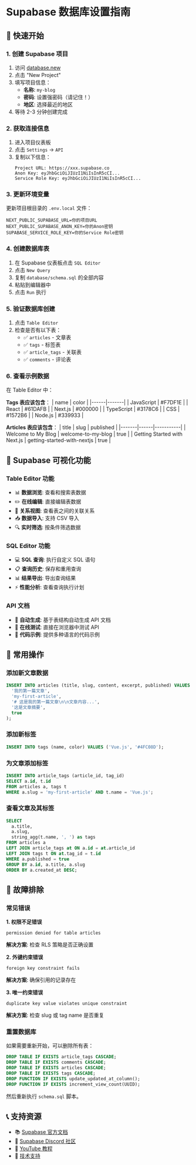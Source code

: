 # Supabase 数据库设置指南

## 🚀 快速开始

### 1. 创建 Supabase 项目

1. 访问 [database.new](https://database.new)
2. 点击 "New Project"
3. 填写项目信息：
   - **名称**: `my-blog`
   - **密码**: 设置强密码（请记住！）
   - **地区**: 选择最近的地区
4. 等待 2-3 分钟创建完成

### 2. 获取连接信息

1. 进入项目仪表板
2. 点击 `Settings` → `API`
3. 复制以下信息：
   ```
   Project URL: https://xxx.supabase.co
   Anon Key: eyJhbGciOiJIUzI1NiIsInR5cCI...
   Service Role Key: eyJhbGciOiJIUzI1NiIsInR5cCI...
   ```

### 3. 更新环境变量

更新项目根目录的 `.env.local` 文件：

```env
NEXT_PUBLIC_SUPABASE_URL=你的项目URL
NEXT_PUBLIC_SUPABASE_ANON_KEY=你的Anon密钥
SUPABASE_SERVICE_ROLE_KEY=你的Service Role密钥
```

### 4. 创建数据库表

1. 在 Supabase 仪表板点击 `SQL Editor`
2. 点击 `New Query`
3. 复制 `database/schema.sql` 的全部内容
4. 粘贴到编辑器中
5. 点击 `Run` 执行

### 5. 验证数据库创建

1. 点击 `Table Editor`
2. 检查是否有以下表：
   - ✅ `articles` - 文章表
   - ✅ `tags` - 标签表
   - ✅ `article_tags` - 关联表
   - ✅ `comments` - 评论表

### 6. 查看示例数据

在 Table Editor 中：

**Tags 表应该包含**：
| name | color |
|------|-------|
| JavaScript | #F7DF1E |
| React | #61DAFB |
| Next.js | #000000 |
| TypeScript | #3178C6 |
| CSS | #1572B6 |
| Node.js | #339933 |

**Articles 表应该包含**：
| title | slug | published |
|-------|------|-----------|
| Welcome to My Blog | welcome-to-my-blog | true |
| Getting Started with Next.js | getting-started-with-nextjs | true |

## 🎯 Supabase 可视化功能

### Table Editor 功能

- 📊 **数据浏览**: 查看和搜索表数据
- ✏️ **在线编辑**: 直接编辑表数据
- 🔗 **关系视图**: 查看表之间的关联关系
- 📥 **数据导入**: 支持 CSV 导入
- 🔍 **实时筛选**: 按条件筛选数据

### SQL Editor 功能

- 💻 **SQL 查询**: 执行自定义 SQL 语句
- 📋 **查询历史**: 保存和重用查询
- 📊 **结果导出**: 导出查询结果
- ⚡ **性能分析**: 查看查询执行计划

### API 文档

- 🔌 **自动生成**: 基于表结构自动生成 API 文档
- 🧪 **在线测试**: 直接在浏览器中测试 API
- 📝 **代码示例**: 提供多种语言的代码示例

## 🔧 常用操作

### 添加新文章数据

```sql
INSERT INTO articles (title, slug, content, excerpt, published) VALUES (
  '我的第一篇文章',
  'my-first-article',
  '# 这是我的第一篇文章\n\n文章内容...',
  '这是文章摘要',
  true
);
```

### 添加新标签

```sql
INSERT INTO tags (name, color) VALUES ('Vue.js', '#4FC08D');
```

### 为文章添加标签

```sql
INSERT INTO article_tags (article_id, tag_id)
SELECT a.id, t.id
FROM articles a, tags t
WHERE a.slug = 'my-first-article' AND t.name = 'Vue.js';
```

### 查看文章及其标签

```sql
SELECT
  a.title,
  a.slug,
  string_agg(t.name, ', ') as tags
FROM articles a
LEFT JOIN article_tags at ON a.id = at.article_id
LEFT JOIN tags t ON at.tag_id = t.id
WHERE a.published = true
GROUP BY a.id, a.title, a.slug
ORDER BY a.created_at DESC;
```

## 🛟 故障排除

### 常见错误

**1. 权限不足错误**

```
permission denied for table articles
```

**解决方案**: 检查 RLS 策略是否正确设置

**2. 外键约束错误**

```
foreign key constraint fails
```

**解决方案**: 确保引用的记录存在

**3. 唯一约束错误**

```
duplicate key value violates unique constraint
```

**解决方案**: 检查 slug 或 tag name 是否重复

### 重置数据库

如果需要重新开始，可以删除所有表：

```sql
DROP TABLE IF EXISTS article_tags CASCADE;
DROP TABLE IF EXISTS comments CASCADE;
DROP TABLE IF EXISTS articles CASCADE;
DROP TABLE IF EXISTS tags CASCADE;
DROP FUNCTION IF EXISTS update_updated_at_column();
DROP FUNCTION IF EXISTS increment_view_count(UUID);
```

然后重新执行 `schema.sql` 脚本。

## 📞 支持资源

- 📚 [Supabase 官方文档](https://supabase.com/docs)
- 💬 [Supabase Discord 社区](https://discord.supabase.com)
- 🎥 [YouTube 教程](https://www.youtube.com/c/supabase)
- 📧 [技术支持](https://supabase.com/support)
